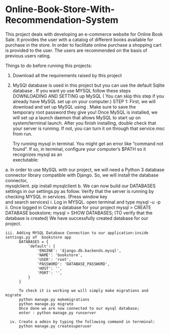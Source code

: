 # Online-Book-Store-With-Recommendation-System
This project deals with developing an e-commerce website for Online Book Sale. It provides the user with a catalog of different books available for purchase in the store. In order to facilitate online purchase a shopping cart is provided to the user. The users are recommended on the basis of previous users rating.

Things to do before running this projects:
1. Download all the requirements raised by this project
2. MySQl database is used in this project but you can use the default Sqlite database . If you want yo use MYSQL follow these steps
  DOWNLOADING AND SETTING up MySQL
  ( You can skip this step if you already have MySQL set up on your computer.)
      STEP 1: First, we will download and set up MySQL using . Make sure to save the    
              temporary root password they give you! Once MySQL is installed, we will set up a launch daemon that allows MySQL to start up on system/terminal launch.
              After you finish installing, double check that your server is running. If not, you  can turn it on through that service.msc from run.
      
      Try running mysql in terminal. You might get an error like “command not found”. If       so, in terminal, configure your computer’s $PATH so it recognizes mysql as an     
      exectutable:

  a. In order to use MySQL with our project, we will need a Python 3 database connector      library compatible with Django. So, we will install the database connector,    
     mysqlclient.
     pip install mysqlclient
  b. We can now build our DATABASES settings in our settings.py as follow.
      Verify that the server is running by checking MYSQL in services. (Press window key  
      and search services)
      i. Log in MYSQL.
         open terminal and type mysql -u -p
     ii. Once logged in Create a database for your project
          mysql > CREATE DATABASE bookstore;
          mysql > SHOW DATABASES; (TO verify that the database is created)
      We have successfully created database for our project. 
     
    iii. Adding MYSQL Database Connection to our application:inside settings.py of  bookstore app
          DATABASES = {
              'default': {
                  'ENGINE': 'django.db.backends.mysql',
                  'NAME': 'bookstore',
                  'USER': 'root', 
                  'PASSWORD': 'DATABASE_PASSWORD',
                  'HOST': '',
                  'PORT': '',
              }
          }

          To check it is working we will simply make migrations and migrate
          python manage.py makemigrations
          python manage.py migrate
          Once done we are now connected to our mysql database;
          enter : python manage.py runserver

      iv. Create a admin by typing the following command in ternminal:
          python manage.py createsuperuser
          

          
          


  

